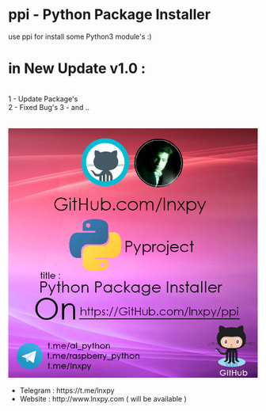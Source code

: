 # ppi - Python Package Installer
use ppi for install some Python3 module's :)
<br>
# in New Update v1.0 : 
<br>
1 - Update Package's
<br>
2 - Fixed Bug's
3 - and ..
<br>
<br>
<br>
<img src='https://github.com/lnxpy/ppi/blob/master/ppi.png'>

<ul>
  <li>Telegram : https://t.me/lnxpy</li>
  <li>Website : http://www.lnxpy.com ( will be available )</li>
</ul>
